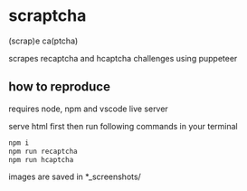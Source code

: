 # scraptcha
(scrap)e ca(ptcha)

scrapes recaptcha and hcaptcha challenges using puppeteer

## how to reproduce

requires node, npm and vscode live server

serve html first then run following commands in your terminal

```bash
npm i
npm run recaptcha
npm run hcaptcha
```

images are saved in *_screenshots/
